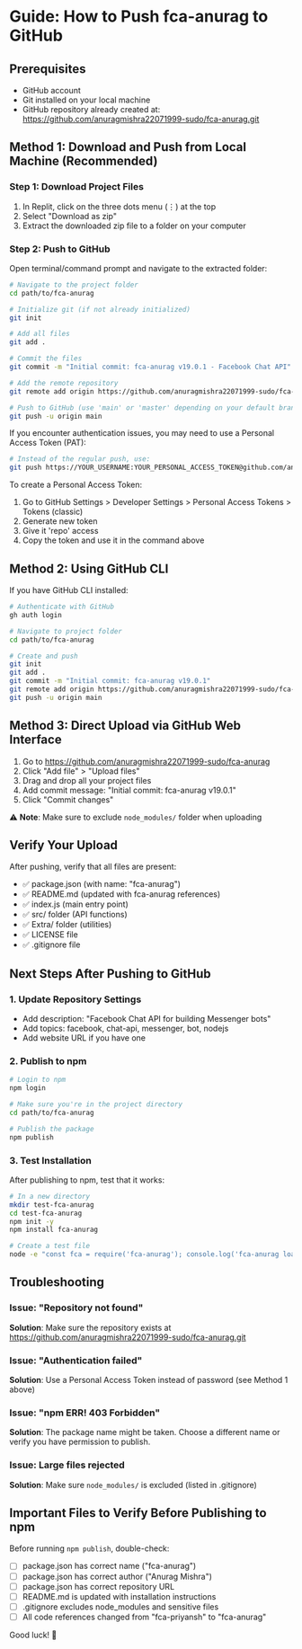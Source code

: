 # Guide: How to Push fca-anurag to GitHub

## Prerequisites
- GitHub account
- Git installed on your local machine
- GitHub repository already created at: https://github.com/anuragmishra22071999-sudo/fca-anurag.git

## Method 1: Download and Push from Local Machine (Recommended)

### Step 1: Download Project Files
1. In Replit, click on the three dots menu (⋮) at the top
2. Select "Download as zip"
3. Extract the downloaded zip file to a folder on your computer

### Step 2: Push to GitHub
Open terminal/command prompt and navigate to the extracted folder:

```bash
# Navigate to the project folder
cd path/to/fca-anurag

# Initialize git (if not already initialized)
git init

# Add all files
git add .

# Commit the files
git commit -m "Initial commit: fca-anurag v19.0.1 - Facebook Chat API"

# Add the remote repository
git remote add origin https://github.com/anuragmishra22071999-sudo/fca-anurag.git

# Push to GitHub (use 'main' or 'master' depending on your default branch)
git push -u origin main
```

If you encounter authentication issues, you may need to use a Personal Access Token (PAT):

```bash
# Instead of the regular push, use:
git push https://YOUR_USERNAME:YOUR_PERSONAL_ACCESS_TOKEN@github.com/anuragmishra22071999-sudo/fca-anurag.git main
```

To create a Personal Access Token:
1. Go to GitHub Settings > Developer Settings > Personal Access Tokens > Tokens (classic)
2. Generate new token
3. Give it 'repo' access
4. Copy the token and use it in the command above

## Method 2: Using GitHub CLI

If you have GitHub CLI installed:

```bash
# Authenticate with GitHub
gh auth login

# Navigate to project folder
cd path/to/fca-anurag

# Create and push
git init
git add .
git commit -m "Initial commit: fca-anurag v19.0.1"
git remote add origin https://github.com/anuragmishra22071999-sudo/fca-anurag.git
git push -u origin main
```

## Method 3: Direct Upload via GitHub Web Interface

1. Go to https://github.com/anuragmishra22071999-sudo/fca-anurag
2. Click "Add file" > "Upload files"
3. Drag and drop all your project files
4. Add commit message: "Initial commit: fca-anurag v19.0.1"
5. Click "Commit changes"

⚠️ **Note**: Make sure to exclude `node_modules/` folder when uploading

## Verify Your Upload

After pushing, verify that all files are present:
- ✅ package.json (with name: "fca-anurag")
- ✅ README.md (updated with fca-anurag references)
- ✅ index.js (main entry point)
- ✅ src/ folder (API functions)
- ✅ Extra/ folder (utilities)
- ✅ LICENSE file
- ✅ .gitignore file

## Next Steps After Pushing to GitHub

### 1. Update Repository Settings
- Add description: "Facebook Chat API for building Messenger bots"
- Add topics: facebook, chat-api, messenger, bot, nodejs
- Add website URL if you have one

### 2. Publish to npm

```bash
# Login to npm
npm login

# Make sure you're in the project directory
cd path/to/fca-anurag

# Publish the package
npm publish
```

### 3. Test Installation

After publishing to npm, test that it works:

```bash
# In a new directory
mkdir test-fca-anurag
cd test-fca-anurag
npm init -y
npm install fca-anurag

# Create a test file
node -e "const fca = require('fca-anurag'); console.log('fca-anurag loaded successfully!');"
```

## Troubleshooting

### Issue: "Repository not found"
**Solution**: Make sure the repository exists at https://github.com/anuragmishra22071999-sudo/fca-anurag.git

### Issue: "Authentication failed"
**Solution**: Use a Personal Access Token instead of password (see Method 1 above)

### Issue: "npm ERR! 403 Forbidden"
**Solution**: The package name might be taken. Choose a different name or verify you have permission to publish.

### Issue: Large files rejected
**Solution**: Make sure `node_modules/` is excluded (listed in .gitignore)

## Important Files to Verify Before Publishing to npm

Before running `npm publish`, double-check:
- [ ] package.json has correct name ("fca-anurag")
- [ ] package.json has correct author ("Anurag Mishra")
- [ ] package.json has correct repository URL
- [ ] README.md is updated with installation instructions
- [ ] .gitignore excludes node_modules and sensitive files
- [ ] All code references changed from "fca-priyansh" to "fca-anurag"

Good luck! 🚀
